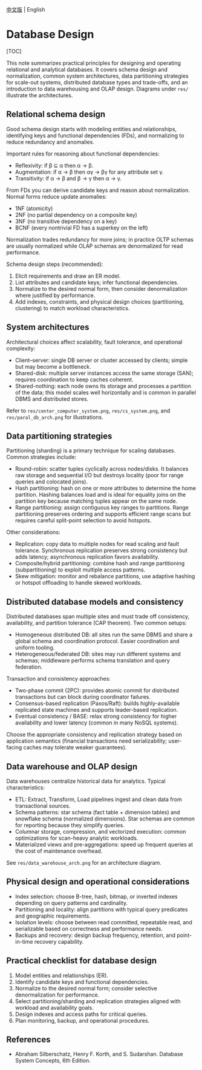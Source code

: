 
[中文版](design_zh.md) | English

# Database Design

[TOC]

This note summarizes practical principles for designing and operating relational and analytical databases. It covers schema design and normalization, common system architectures, data partitioning strategies for scale-out systems, distributed database types and trade-offs, and an introduction to data warehousing and OLAP design. Diagrams under `res/` illustrate the architectures.

## Relational schema design

Good schema design starts with modeling entities and relationships, identifying keys and functional dependencies (FDs), and normalizing to reduce redundancy and anomalies.

Important rules for reasoning about functional dependencies:

- Reflexivity: if β ⊆ α then α → β.
- Augmentation: if α → β then αγ → βγ for any attribute set γ.
- Transitivity: if α → β and β → γ then α → γ.

From FDs you can derive candidate keys and reason about normalization. Normal forms reduce update anomalies:

- 1NF (atomicity)
- 2NF (no partial dependency on a composite key)
- 3NF (no transitive dependency on a key)
- BCNF (every nontrivial FD has a superkey on the left)

Normalization trades redundancy for more joins; in practice OLTP schemas are usually normalized while OLAP schemas are denormalized for read performance.

Schema design steps (recommended):

1. Elicit requirements and draw an ER model.
2. List attributes and candidate keys; infer functional dependencies.
3. Normalize to the desired normal form, then consider denormalization where justified by performance.
4. Add indexes, constraints, and physical design choices (partitioning, clustering) to match workload characteristics.

## System architectures

Architectural choices affect scalability, fault tolerance, and operational complexity:

- Client–server: single DB server or cluster accessed by clients; simple but may become a bottleneck.
- Shared-disk: multiple server instances access the same storage (SAN); requires coordination to keep caches coherent.
- Shared-nothing: each node owns its storage and processes a partition of the data; this model scales well horizontally and is common in parallel DBMS and distributed stores.

Refer to `res/center_computer_system.png`, `res/cs_system.png`, and `res/paral_db_arch.png` for illustrations.

## Data partitioning strategies

Partitioning (sharding) is a primary technique for scaling databases. Common strategies include:

- Round-robin: scatter tuples cyclically across nodes/disks. It balances raw storage and sequential I/O but destroys locality (poor for range queries and colocated joins).
- Hash partitioning: hash on one or more attributes to determine the home partition. Hashing balances load and is ideal for equality joins on the partition key because matching tuples appear on the same node.
- Range partitioning: assign contiguous key ranges to partitions. Range partitioning preserves ordering and supports efficient range scans but requires careful split-point selection to avoid hotspots.

Other considerations:

- Replication: copy data to multiple nodes for read scaling and fault tolerance. Synchronous replication preserves strong consistency but adds latency; asynchronous replication favors availability.
- Composite/hybrid partitioning: combine hash and range partitioning (subpartitioning) to exploit multiple access patterns.
- Skew mitigation: monitor and rebalance partitions, use adaptive hashing or hotspot offloading to handle skewed workloads.

## Distributed database models and consistency

Distributed databases span multiple sites and must trade off consistency, availability, and partition tolerance (CAP theorem). Two common setups:

- Homogeneous distributed DB: all sites run the same DBMS and share a global schema and coordination protocol. Easier coordination and uniform tooling.
- Heterogeneous/federated DB: sites may run different systems and schemas; middleware performs schema translation and query federation.

Transaction and consistency approaches:

- Two-phase commit (2PC): provides atomic commit for distributed transactions but can block during coordinator failures.
- Consensus-based replication (Paxos/Raft): builds highly-available replicated state machines and supports leader-based replication.
- Eventual consistency / BASE: relax strong consistency for higher availability and lower latency (common in many NoSQL systems).

Choose the appropriate consistency and replication strategy based on application semantics (financial transactions need serializability; user-facing caches may tolerate weaker guarantees).

## Data warehouse and OLAP design

Data warehouses centralize historical data for analytics. Typical characteristics:

- ETL: Extract, Transform, Load pipelines ingest and clean data from transactional sources.
- Schema patterns: star schema (fact table + dimension tables) and snowflake schema (normalized dimensions). Star schemas are common for reporting because they simplify queries.
- Columnar storage, compression, and vectorized execution: common optimizations for scan-heavy analytic workloads.
- Materialized views and pre-aggregations: speed up frequent queries at the cost of maintenance overhead.

See `res/data_warehouse_arch.png` for an architecture diagram.

## Physical design and operational considerations

- Index selection: choose B-tree, hash, bitmap, or inverted indexes depending on query patterns and cardinality.
- Partitioning and locality: align partitions with typical query predicates and geographic requirements.
- Isolation levels: choose between read committed, repeatable read, and serializable based on correctness and performance needs.
- Backups and recovery: design backup frequency, retention, and point-in-time recovery capability.

## Practical checklist for database design

1. Model entities and relationships (ER).
2. Identify candidate keys and functional dependencies.
3. Normalize to the desired normal form; consider selective denormalization for performance.
4. Select partitioning/sharding and replication strategies aligned with workload and availability goals.
5. Design indexes and access paths for critical queries.
6. Plan monitoring, backup, and operational procedures.

## References

- Abraham Silberschatz, Henry F. Korth, and S. Sudarshan. Database System Concepts, 6th Edition.